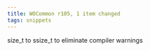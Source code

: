 ```yaml
---
title: WOCommon r105, 1 item changed
tags: snippets
---
```


size\_t to ssize\_t to eliminate compiler warnings
